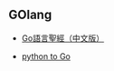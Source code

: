 ## GOlang

- [Go語言聖經（中文版）](https://shihyu.github.io/gopl/)

- [python to Go](https://pytago.dev/)

    